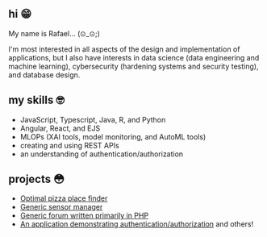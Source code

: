 ## hi 😁
My name is Rafael... (⊙_⊙;)

I'm most interested in all aspects of the design and implementation of applications, but I also have interests in data science (data engineering and machine learning), cybersecurity (hardening systems and security testing), and database design. 

## my skills 🤓
- JavaScript, Typescript, Java, R, and Python
- Angular, React, and EJS
- MLOPs (XAI tools, model monitoring, and AutoML tools)
- creating and using REST APIs
- an understanding of authentication/authorization


## projects 😳
- [Optimal pizza place finder](https://github.com/festivespice/PizzaPincher)
- [Generic sensor manager](https://github.com/festivespice/generic-sensor-data-application)
- [Generic forum written primarily in PHP](https://github.com/festivespice/php-login-system/tree/main)  
- [An application demonstrating authentication/authorization](https://github.com/festivespice/Secrets/tree/main)
and others!
